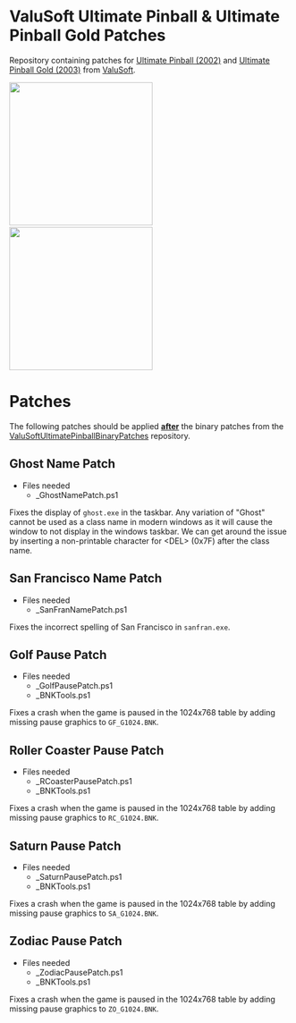 # ValuSoft Ultimate Pinball & Ultimate Pinball Gold Patches

Repository containing patches for [Ultimate Pinball (2002)](https://www.mobygames.com/game/45793/ultimate-pinball) and [Ultimate Pinball Gold (2003)](http://pc.gamespy.com/pc/ultimate-pinball-gold/) from [ValuSoft](https://www.mobygames.com/company/1828/valusoft-inc/).

<img src="https://github.com/snaphat/ValuSoftUltimatePinball/assets/5836001/c98be146-e893-4772-ae35-50518f513947" width="256" /> &emsp;
<img src="https://github.com/snaphat/ValuSoftUltimatePinball/assets/5836001/630dca07-f206-4372-b488-b940026f6063" width="256" />

# Patches

The following patches should be applied  <ins>**after**</ins> the binary patches from the [ValuSoftUltimatePinballBinaryPatches](https://github.com/snaphat/ValuSoftUltimatePinballBinaryPatches) repository.

## Ghost Name Patch
- Files needed
  - _GhostNamePatch.ps1

Fixes the display of `ghost.exe` in the taskbar. Any variation of "Ghost" cannot be used as a class name in modern windows as it will cause the window to not display in the windows taskbar. We can get around the issue by inserting a non-printable character for \<DEL\> (0x7F) after the class name.

## San Francisco Name Patch
- Files needed
  - _SanFranNamePatch.ps1

Fixes the incorrect spelling of San Francisco in `sanfran.exe`.

## Golf Pause Patch
- Files needed
  - _GolfPausePatch.ps1
  - _BNKTools.ps1

Fixes a crash when the game is paused in the 1024x768 table by adding missing pause graphics to `GF_G1024.BNK`.

## Roller Coaster Pause Patch
- Files needed
  - _RCoasterPausePatch.ps1
  - _BNKTools.ps1

Fixes a crash when the game is paused in the 1024x768 table by adding missing pause graphics to `RC_G1024.BNK`.

## Saturn Pause Patch
- Files needed
  - _SaturnPausePatch.ps1
  - _BNKTools.ps1

Fixes a crash when the game is paused in the 1024x768 table by adding missing pause graphics to `SA_G1024.BNK`.

## Zodiac Pause Patch
- Files needed
  - _ZodiacPausePatch.ps1
  - _BNKTools.ps1

Fixes a crash when the game is paused in the 1024x768 table by adding missing pause graphics to `ZO_G1024.BNK`.
